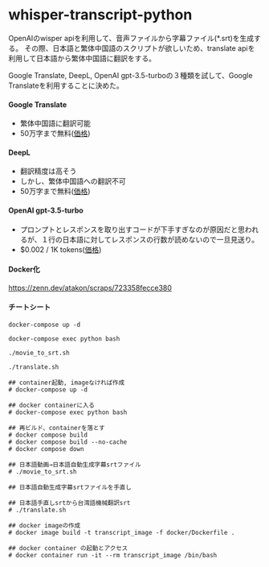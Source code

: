 # whisper-transcript-python
OpenAIのwisper apiを利用して、音声ファイルから字幕ファイル(*.srt)を生成する。
その際、日本語と繁体中国語のスクリプトが欲しいため、translate apiを利用して日本語から繁体中国語に翻訳をする。

Google Translate, DeepL, OpenAI gpt-3.5-turboの３種類を試して、Google Translateを利用することに決めた。

#### Google Translate
* 繁体中国語に翻訳可能
* 50万字まで無料([価格](https://cloud.google.com/translate/pricing?hl=ja))

#### DeepL
* 翻訳精度は高そう
* しかし、繁体中国語への翻訳不可
* 50万字まで無料([価格](https://support.deepl.com/hc/ja/articles/360020685720-DeepL-API-%E6%96%87%E5%AD%97%E6%95%B0%E3%81%AE%E3%82%AB%E3%82%A6%E3%83%B3%E3%83%88%E3%81%A8%E8%AB%8B%E6%B1%82#:~:text=DeepL%20API%20Pro%E3%81%A7%E3%81%AF%E3%80%81API,%E5%86%86%E3%81%A7%E7%AE%97%E5%87%BA%E3%81%95%E3%82%8C%E3%81%BE%E3%81%99%E3%80%82))

#### OpenAI gpt-3.5-turbo
* プロンプトとレスポンスを取り出すコードが下手すぎなのが原因だと思われるが、１行の日本語に対してレスポンスの行数が読めないので一旦見送り。
* $0.002 / 1K tokens([価格](https://openai.com/pricing))

#### Docker化
https://zenn.dev/atakon/scraps/723358fecce380

#### チートシート
```
docker-compose up -d
```

```
docker-compose exec python bash
```

```
./movie_to_srt.sh
```

```
./translate.sh
```


```
## container起動, imageなければ作成 
# docker-compose up -d

## docker containerに入る
# docker-compose exec python bash

## 再ビルド、containerを落とす
# docker compose build
# docker compose build --no-cache 
# docker compose down

## 日本語動画→日本語自動生成字幕srtファイル
# ./movie_to_srt.sh

## 日本語自動生成字幕srtファイルを手直し

## 日本語手直しsrtから台湾語機械翻訳srt
# ./translate.sh 

## docker imageの作成
# docker image build -t transcript_image -f docker/Dockerfile .

## docker container の起動とアクセス
# docker container run -it --rm transcript_image /bin/bash
```
